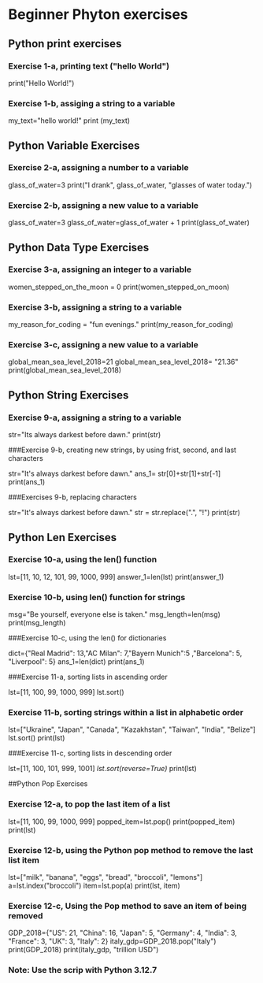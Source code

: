 # Beginner Phyton exercises

## Python print exercises

### Exercise 1-a, printing text ("hello World")

print("Hello World!")

### Exercise 1-b, assiging a string to a variable

my_text="hello world!"
print (my_text)

## Python Variable Exercises

### Exercise 2-a, assigning a number to a variable

glass_of_water=3
print("I drank", glass_of_water, "glasses of water today.")

### Exercise 2-b, assigning a new value to a variable

glass_of_water=3
glass_of_water=glass_of_water + 1
print(glass_of_water)

## Python Data Type Exercises

### Exercise 3-a, assigning an integer to a variable

women_stepped_on_the_moon = 0
print(women_stepped_on_moon)

### Exercise 3-b, assigning a string to a variable

my_reason_for_coding = "fun evenings."
print(my_reason_for_coding)

### Exercise 3-c, assigning a new value to a variable

global_mean_sea_level_2018=21
global_mean_sea_level_2018= "21.36"
print(global_mean_sea_level_2018)

## Python String Exercises

### Exercise 9-a, assigning a string to a variable

str="Its always darkest before dawn."
print(str)

###Exercise 9-b, creating new strings, by using frist, second, and last characters

str="It's always darkest before dawn."
ans_1= str[0]+str[1]+str[-1]
print(ans_1)

###Exercises 9-b, replacing characters

str="It's always darkest before dawn."
str = str.replace(".", "!")
print(str)

## Python Len Exercises

### Exercise 10-a, using the len() function

lst=[11, 10, 12, 101, 99, 1000, 999]
answer_1=len(lst)
print(answer_1)

### Exercise 10-b, using len() function for strings

msg="Be yourself, everyone else is taken."
msg_length=len(msg)
print(msg_length)

###Exercise 10-c, using the len() for dictionaries

dict={"Real Madrid": 13,"AC Milan": 7,"Bayern Munich":5 ,"Barcelona": 5, "Liverpool": 5}
ans_1=len(dict)
print(ans_1)

###Exercise 11-a, sorting lists in ascending order

lst=[11, 100, 99, 1000, 999]
lst.sort()

### Exercise 11-b, sorting strings within a list in alphabetic order

lst=["Ukraine", "Japan", "Canada", "Kazakhstan", "Taiwan", "India", "Belize"]
lst.sort()
print(lst)
 
###Exercise 11-c, sorting lists in descending order

lst=[11, 100, 101, 999, 1001]
*lst.sort(reverse=True)*
print(lst)

##Python Pop Exercises

### Exercise 12-a, to pop the last item of a list

lst=[11, 100, 99, 1000, 999]
popped_item=lst.pop()
print(popped_item)
print(lst)

### Exercise 12-b, using the Python pop method to remove the last list item

lst=["milk", "banana", "eggs", "bread", "broccoli", "lemons"]
a=lst.index("broccoli")
item=lst.pop(a)
print(lst, item)

### Exercise 12-c, Using the Pop method to save an item of being removed

GDP_2018={"US": 21, "China": 16, "Japan": 5, "Germany": 4, "India": 3, "France": 3, "UK": 3, "Italy": 2}
italy_gdp=GDP_2018.pop("Italy")
print(GDP_2018)
print(italy_gdp, "trillion USD")



### Note: Use the scrip with Python 3.12.7

